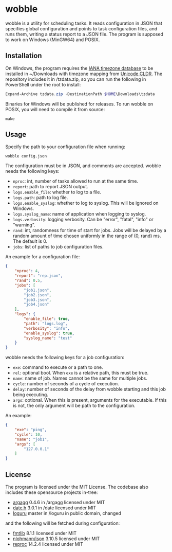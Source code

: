 # wobble

wobble is a utility for scheduling tasks. It reads configuration in JSON
that specifies global configuration and points to task configuration files,
and runs them, writing a status report to a JSON file. The program is
supposed to work on Windows (MinGW64) and POSIX.

## Installation

On Windows, the program requires the [IANA timezone database](https://www.iana.org/time-zones)
to be installed in ~/Downloads with timezone mapping from
[Unicode CLDR](https://cldr.unicode.org/index/downloads). The repository includes
it in /tzdata.zip, so you can run the following in PowerShell under the root to install:

```powershell
Expand-Archive tzdata.zip -DestinationPath $HOME\Downloads\tzdata
```

Binaries for Windows will be published for releases. To run wobble on POSIX, you will
need to compile it from source:

```shell
make
```

## Usage

Specify the path to your configuration file when running:

```shell
wobble config.json
```

The configuration must be in JSON, and comments are accepted. wobble needs the following keys:

- `nproc`: int, number of tasks allowed to run at the same time.
- `report`: path to report JSON output.
- `logs.enable_file`: whether to log to a file.
- `logs.path`: path to log file.
- `logs.enable_syslog`: whether to log to syslog. This will be ignored on Windows.
- `logs.syslog_name`: name of application when logging to syslog.
- `logs.verbosity`: logging verbosity. Can be "error", "fatal", "info" or "warning".
- `rand`: int, randomness for time of start for jobs. Jobs will be delayed by a random amount of time
chosen uniformly in the range of (0, rand) ms. The default is 0.
- `jobs`: list of paths to job configuration files.

An example for a configuration file:

```json
{
    "nproc": 4,
    "report": "rep.json",
    "rand": 0.5,
    "jobs": [
        "job1.json",
        "job2.json",
        "job3.json",
        "job4.json"
    ],
    "logs": {
        "enable_file": true,
        "path": "logs.log",
        "verbosity": "info",
        "enable_syslog": true,
        "syslog_name": "test"
    }
}

```

wobble needs the following keys for a job configuration:

- `exe`: command to execute or a path to one.
- `rel`: optional bool. When `exe` is a relative path, this must be true.
- `name`: name of job. Names cannot be the same for multiple jobs.
- `cycle`: number of seconds of a cycle of execution.
- `delay`: number of seconds of the delay from wobble starting and this job being
executing.
- `args`: optional. When this is present, arguments for the executable. If this is
not, the only argument will be path to the configuration.

An example:

```json
{
    "exe": "ping",
    "cycle": 10,
    "name": "job1",
    "args": [
        "127.0.0.1"
    ]
}

```

## License

The program is licensed under the MIT License. The codebase also includes these
opensource projects in-tree:

- [argagg](https://github.com/vietjtnguyen/argagg) 0.4.6 in /argagg licensed under MIT
- [date.h](https://github.com/HowardHinnant/date) 3.0.1 in /date
licensed under MIT
- [loguru](https://github.com/emilk/loguru) master in /loguru
in public domain, changed

and the following will be fetched during configuration:

- [fmtlib](https://github.com/fmtlib/fmt) 8.1.1 licensed under MIT
- [nlohmann/json](https://github.com/nlohmann/json) 3.10.5
licensed under MIT
- [reproc](https://github.com/DaanDeMeyer/reproc) 14.2.4
licensed under MIT
